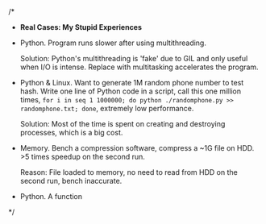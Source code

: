 /*

- **Real Cases: My Stupid Experiences**

- Python. Program runs slower after using multithreading.

  Solution: Python's multithreading is 'fake' due to GIL and only useful when I/O is intense. Replace with multitasking accelerates the program. 

- Python & Linux. Want to generate 1M random phone number to test hash. Write one line of Python code in a script, call this one million times, `for i in seq 1 1000000; do python ./randomphone.py >> randomphone.txt; done`, extremely low performance.

  Solution: Most of the time is spent on creating and destroying processes, which is a big cost.

- Memory. Bench a compression software, compress a ~1G file on HDD. >5 times speedup on the second run. 

  Reason: File loaded to memory, no need to read from HDD on the second run, bench inaccurate. 

- Python. A function 

*/